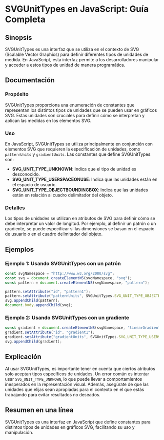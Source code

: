 <!--
Meta Description: # SVGUnitTypes en JavaScript: Guía Completa ## Sinopsis SVGUnitTypes es una interfaz que se utiliza en el contexto de SVG (Scalable Vector Graphics) p...
Meta Keywords: que, svg, svgunittypes, unidades, javascript
-->

# SVGUnitTypes en JavaScript: Guía Completa

## Sinopsis
SVGUnitTypes es una interfaz que se utiliza en el contexto de SVG (Scalable Vector Graphics) para definir diferentes tipos de unidades de medida. En JavaScript, esta interfaz permite a los desarrolladores manipular y acceder a estos tipos de unidad de manera programática.

## Documentación
### Propósito
SVGUnitTypes proporciona una enumeración de constantes que representan los distintos tipos de unidades que se pueden usar en gráficos SVG. Estas unidades son cruciales para definir cómo se interpretan y aplican las medidas en los elementos SVG.

### Uso
En JavaScript, SVGUnitTypes se utiliza principalmente en conjunción con elementos SVG que requieren la especificación de unidades, como `patternUnits` y `gradientUnits`. Las constantes que define SVGUnitTypes son:

- **SVG_UNIT_TYPE_UNKNOWN**: Indica que el tipo de unidad es desconocido.
- **SVG_UNIT_TYPE_USERSPACEONUSE**: Indica que las unidades están en el espacio de usuario.
- **SVG_UNIT_TYPE_OBJECTBOUNDINGBOX**: Indica que las unidades están en relación al cuadro delimitador del objeto.

### Detalles
Los tipos de unidades se utilizan en atributos de SVG para definir cómo se debe interpretar un valor de longitud. Por ejemplo, al definir un patrón o un gradiente, se puede especificar si las dimensiones se basan en el espacio de usuario o en el cuadro delimitador del objeto.

## Ejemplos
### Ejemplo 1: Usando SVGUnitTypes con un patrón
```javascript
const svgNamespace = "http://www.w3.org/2000/svg";
const svg = document.createElementNS(svgNamespace, "svg");
const pattern = document.createElementNS(svgNamespace, "pattern");

pattern.setAttribute("id", "pattern1");
pattern.setAttribute("patternUnits", SVGUnitTypes.SVG_UNIT_TYPE_OBJECTBOUNDINGBOX);
svg.appendChild(pattern);
document.body.appendChild(svg);
```

### Ejemplo 2: Usando SVGUnitTypes con un gradiente
```javascript
const gradient = document.createElementNS(svgNamespace, "linearGradient");
gradient.setAttribute("id", "gradient1");
gradient.setAttribute("gradientUnits", SVGUnitTypes.SVG_UNIT_TYPE_USERSPACEONUSE);
svg.appendChild(gradient);
```

## Explicación
Al usar SVGUnitTypes, es importante tener en cuenta que ciertos atributos solo aceptan tipos específicos de unidades. Un error común es intentar usar `SVG_UNIT_TYPE_UNKNOWN`, lo que puede llevar a comportamientos inesperados en la representación visual. Además, asegúrate de que las unidades que elijas sean apropiadas para el contexto en el que estás trabajando para evitar resultados no deseados.

## Resumen en una línea
SVGUnitTypes es una interfaz en JavaScript que define constantes para distintos tipos de unidades en gráficos SVG, facilitando su uso y manipulación.